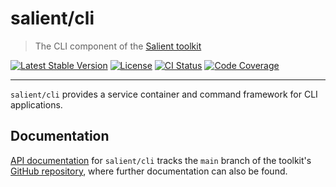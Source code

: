 # salient/cli

> The CLI component of the [Salient toolkit][toolkit]

<p>
  <a href="https://packagist.org/packages/salient/toolkit"><img src="https://poser.pugx.org/salient/toolkit/v" alt="Latest Stable Version" /></a>
  <a href="https://packagist.org/packages/salient/toolkit"><img src="https://poser.pugx.org/salient/toolkit/license" alt="License" /></a>
  <a href="https://github.com/salient-labs/toolkit/actions"><img src="https://github.com/salient-labs/toolkit/actions/workflows/ci.yml/badge.svg" alt="CI Status" /></a>
  <a href="https://codecov.io/gh/salient-labs/toolkit"><img src="https://codecov.io/gh/salient-labs/toolkit/graph/badge.svg?token=Y0l9ZeEtrI" alt="Code Coverage" /></a>
</p>

---

`salient/cli` provides a service container and command framework for CLI
applications.

## Documentation

[API documentation][api-docs] for `salient/cli` tracks the `main` branch of the
toolkit's [GitHub repository][toolkit], where further documentation can also be
found.

[api-docs]: https://salient-labs.github.io/toolkit/namespace-Salient.Cli.html
[toolkit]: https://github.com/salient-labs/toolkit
